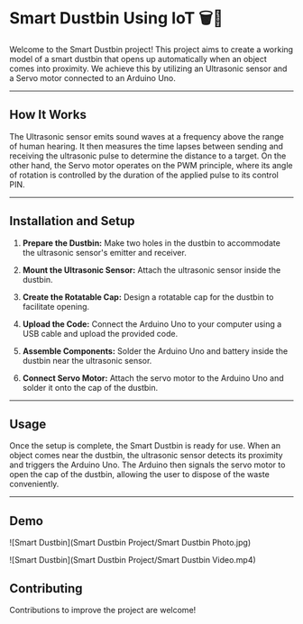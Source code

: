 # Smart Dustbin Using IoT 🗑️🔧

Welcome to the Smart Dustbin project! This project aims to create a working model of a smart dustbin that opens up automatically when an object comes into proximity. We achieve this by utilizing an Ultrasonic sensor and a Servo motor connected to an Arduino Uno.

---

## How It Works

The Ultrasonic sensor emits sound waves at a frequency above the range of human hearing. It then measures the time lapses between sending and receiving the ultrasonic pulse to determine the distance to a target. On the other hand, the Servo motor operates on the PWM principle, where its angle of rotation is controlled by the duration of the applied pulse to its control PIN.

---

## Installation and Setup

1. **Prepare the Dustbin:** Make two holes in the dustbin to accommodate the ultrasonic sensor's emitter and receiver.

2. **Mount the Ultrasonic Sensor:** Attach the ultrasonic sensor inside the dustbin.

3. **Create the Rotatable Cap:** Design a rotatable cap for the dustbin to facilitate opening.
   
4. **Upload the Code:** Connect the Arduino Uno to your computer using a USB cable and upload the provided code.

5. **Assemble Components:** Solder the Arduino Uno and battery inside the dustbin near the ultrasonic sensor.

6. **Connect Servo Motor:** Attach the servo motor to the Arduino Uno and solder it onto the cap of the dustbin.
---

## Usage

Once the setup is complete, the Smart Dustbin is ready for use. When an object comes near the dustbin, the ultrasonic sensor detects its proximity and triggers the Arduino Uno. The Arduino then signals the servo motor to open the cap of the dustbin, allowing the user to dispose of the waste conveniently.

---

## Demo
![Smart Dustbin](Smart Dustbin Project/Smart Dustbin Photo.jpg)

![Smart Dustbin](Smart Dustbin Project/Smart Dustbin Video.mp4)

## Contributing

Contributions to improve the project are welcome! 
